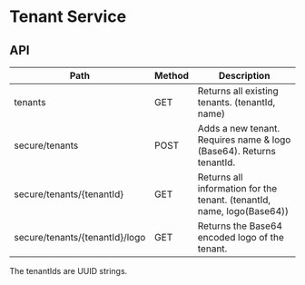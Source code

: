 # Tenant Service

## API
| Path                           | Method | Description                                                            |
|--------------------------------|--------|------------------------------------------------------------------------|
| tenants                        | GET    | Returns all existing tenants. (tenantId, name)                         |
| secure/tenants                 | POST   | Adds a new tenant. Requires name & logo (Base64). Returns tenantId.    |
| secure/tenants/{tenantId}      | GET    | Returns all information for the tenant. (tenantId, name, logo(Base64)) |
| secure/tenants/{tenantId}/logo | GET    | Returns the Base64 encoded logo of the tenant.                         |

The tenantIds are UUID strings.
